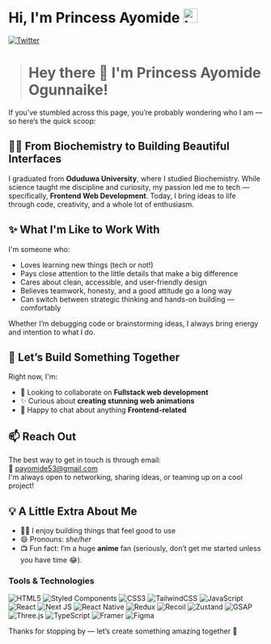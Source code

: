 # Hi, I'm Princess Ayomide <img src="https://user-images.githubusercontent.com/1303154/88677602-1635ba80-d120-11ea-84d8-d263ba5fc3c0.gif" width="28px" alt="hi">

[![Twitter](https://img.shields.io/badge/-Twitter-1DA1F2?logo=twitter&logoColor=white&style=flat-square)](https://twitter.com/Princy_koko)


<!--**Princess-ayomide** is a ✨ _special_ ✨ repository because its `README.md` (this file) appears on your GitHub profile.
Here are some ideas to get you started:
-->

> # Hey there 👋 I'm Princess Ayomide Ogunnaike!

If you’ve stumbled across this page, you’re probably wondering who I am — so here’s the quick scoop:

## 👩‍🔬 From Biochemistry to Building Beautiful Interfaces

I graduated from **Oduduwa University**, where I studied Biochemistry. While science taught me discipline and curiosity, my passion led me to tech — specifically, **Frontend Web Development**. Today, I bring ideas to life through code, creativity, and a whole lot of enthusiasm.

## ✨ What I'm Like to Work With

I'm someone who:
- Loves learning new things (tech or not!)
- Pays close attention to the little details that make a big difference
- Cares about clean, accessible, and user-friendly design
- Believes teamwork, honesty, and a good attitude go a long way
- Can switch between strategic thinking and hands-on building — comfortably

Whether I’m debugging code or brainstorming ideas, I always bring energy and intention to what I do.

## 🤝 Let’s Build Something Together

Right now, I'm:
- 🤝 Looking to collaborate on **Fullstack web development**
- ✨ Curious about **creating stunning web animations**
- 💬 Happy to chat about anything **Frontend-related**

## 📫 Reach Out

The best way to get in touch is through email:  
📩 [payomide53@gmail.com](mailto:payomide53@gmail.com)  
I'm always open to networking, sharing ideas, or teaming up on a cool project!

## 💡 A Little Extra About Me

- 👩‍💻 I enjoy building things that feel good to use
- 😄 Pronouns: *she/her*
- 📺 Fun fact: I’m a huge **anime** fan (seriously, don’t get me started unless you have time 😂).


### Tools & Technologies

![HTML5](https://img.shields.io/badge/html5-%23E34F26.svg?style=for-the-badge&logo=html5&logoColor=white)
![Styled Components](https://img.shields.io/badge/styled--components-DB7093?style=for-the-badge&logo=styled-components&logoColor=white)
![CSS3](https://img.shields.io/badge/CSS3-1572B6?style=for-the-badge&logo=css3&logoColor=white)
![TailwindCSS](https://img.shields.io/badge/tailwindcss-%2338B2AC.svg?style=for-the-badge&logo=tailwind-css&logoColor=white)
![JavaScript](https://img.shields.io/badge/javascript-%23323330.svg?style=for-the-badge&logo=javascript&logoColor=%23F7DF1E)
![React](https://img.shields.io/badge/react-%2320232a.svg?style=for-the-badge&logo=react&logoColor=%2361DAFB)
![Next JS](https://img.shields.io/badge/Next-black?style=for-the-badge&logo=next.js&logoColor=white)
![React Native](https://img.shields.io/badge/React%20Native-20232A?style=for-the-badge&logo=react&logoColor=61DAFB)
![Redux](https://img.shields.io/badge/redux-%23593d88.svg?style=for-the-badge&logo=redux&logoColor=white)
![Recoil](https://img.shields.io/badge/Recoil-3578E5?style=for-the-badge&logo=recoil&logoColor=white)
![Zustand](https://img.shields.io/badge/Zustand-000000?style=for-the-badge&logo=zustand&logoColor=white)
![GSAP](https://img.shields.io/badge/GSAP-88CE02?style=for-the-badge&logo=greensock&logoColor=white)
![Three.js](https://img.shields.io/badge/Three.js-black?style=for-the-badge&logo=three.js&logoColor=white)
![TypeScript](https://img.shields.io/badge/TypeScript-3178C6?style=for-the-badge&logo=typescript&logoColor=white)
![Framer](https://img.shields.io/badge/Framer-black?style=for-the-badge&logo=framer&logoColor=blue)
![Figma](https://img.shields.io/badge/Figma-F24E1E?style=for-the-badge&logo=figma&logoColor=white)


Thanks for stopping by — let’s create something amazing together 🌟
